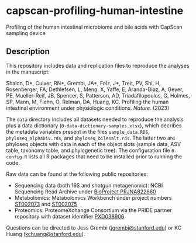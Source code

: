 # capscan-profiling-human-intestine
Profiling of the human intestinal microbiome and bile acids with CapScan sampling device

## Description
This repository includes data and replication files to reproduce the analyses in the manuscript:

Shalon, D*, Culver, RN*, Grembi, JA*, Folz, J*, Treit, PV, Shi, H, Rosenberger, FA, Dethlefsen, L, Meng, X, Yaffe, E, Aranda-Diaz, A, Geyer, PE, Mueller-Reif, JB, Spencer, S, Patterson, AD, Triadafilopoulos, G, Holmes, SP, Mann, M, Fiehn, O, Relman, DA, Huang, KC. Profiling the human intestinal environment under physiologic conditions.  _Nature_. (2023)


The `data` directory includes all datasets needed to reproduce the analysis plus a data dictionary (`0-data-dictionary-samples.xlsx`), which decribes the metadata variables present in the files `sample_data.RDS`, `phyloseq_alphaDiv.rds`, and `phyloseq_bilesalt.rds`. The latter two are phyloseq objects with data in each of the object slots (sample data, ASV table, taxonomy table, and phylogenetic tree). The configuration file `0-config.R` lists all R packages that need to be installed prior to running the code. 

Raw data can be found at the following public repositories:
 - Sequencing data (both 16S and shotgun metagenomic): NCBI Sequencing Read Archive under [BioProject PRJNA822660](https://www.ncbi.nlm.nih.gov/bioproject/?term=PRJNA822660)
 - Metabolomics: Metabolomics Workbench under project numbers [ST002073](https://www.metabolomicsworkbench.org/data/DRCCMetadata.php?Mode=Project&ProjectID=PR001315) and [ST002075](https://www.metabolomicsworkbench.org/data/DRCCMetadata.php?Mode=Project&ProjectID=PR001315)
 - Proteomics: ProteomeXchange Consortium via the PRIDE partner repository with dataset identifier [PXD038906](https://www.ebi.ac.uk/pride/archive/projects/PXD038906)


Questions can be directed to Jess Grembi (jgrembi@stanford.edu) or KC Huang (kchuang@stanford.edu).
